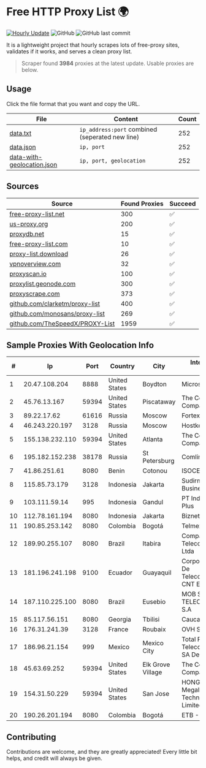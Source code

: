 
# Free HTTP Proxy List 🌍

[![Hourly Update](https://github.com/mertguvencli/http-proxy-list/actions/workflows/main.yml/badge.svg?branch=main)](https://github.com/mertguvencli/http-proxy-list/actions/workflows/main.yml)
![GitHub](https://img.shields.io/github/license/mertguvencli/http-proxy-list)
![GitHub last commit](https://img.shields.io/github/last-commit/mertguvencli/http-proxy-list)

It is a lightweight project that hourly scrapes lots of free-proxy sites, validates if it works, and serves a clean proxy list.


> Scraper found **3984** proxies at the latest update. Usable proxies are below.

## Usage

Click the file format that you want and copy the URL.


|File|Content|Count|
|----|-------|-----|
|[data.txt](https://raw.githubusercontent.com/mertguvencli/http-proxy-list/main/proxy-list/data.txt)|`ip_address:port` combined (seperated new line)|252|
|[data.json](https://raw.githubusercontent.com/mertguvencli/http-proxy-list/main/proxy-list/data.json)|`ip, port`|252|
|[data-with-geolocation.json](https://raw.githubusercontent.com/mertguvencli/http-proxy-list/main/proxy-list/data-with-geolocation.json)|`ip, port, geolocation`|252|

## Sources

|Source|Found Proxies|Succeed|
|------|-------------|-------|
|[free-proxy-list.net](https://free-proxy-list.net)|300|✅|
|[us-proxy.org](https://www.us-proxy.org)|200|✅|
|[proxydb.net](http://proxydb.net)|15|✅|
|[free-proxy-list.com](https://free-proxy-list.com/?page=&port=&type%5B%5D=http&type%5B%5D=https&up_time=0&search=Search)|10|✅|
|[proxy-list.download](https://www.proxy-list.download/HTTP)|26|✅|
|[vpnoverview.com](https://vpnoverview.com/privacy/anonymous-browsing/free-proxy-servers)|32|✅|
|[proxyscan.io](https://www.proxyscan.io)|100|✅|
|[proxylist.geonode.com](https://proxylist.geonode.com/api/proxy-list?limit=300&page=1&sort_by=lastChecked&sort_type=desc&protocols=http,https)|300|✅|
|[proxyscrape.com](https://api.proxyscrape.com/v2/?request=displayproxies&protocol=http&timeout=10000&country=all&ssl=all&anonymity=all)|373|✅|
|[github.com/clarketm/proxy-list](https://raw.githubusercontent.com/clarketm/proxy-list/master/proxy-list-raw.txt)|400|✅|
|[github.com/monosans/proxy-list](https://raw.githubusercontent.com/monosans/proxy-list/main/proxies/http.txt)|269|✅|
|[github.com/TheSpeedX/PROXY-List](https://raw.githubusercontent.com/TheSpeedX/PROXY-List/master/http.txt)|1959|✅|


## Sample Proxies With Geolocation Info

|#|Ip|Port|Country|City|Internet Service Provider|
|-|--|----|-------|----|-------------------------|
|1|20.47.108.204|8888|United States|Boydton|Microsoft Corporation|
|2|45.76.13.167|59394|United States|Piscataway|The Constant Company|
|3|89.22.17.62|61616|Russia|Moscow|Fortex Cjsc|
|4|46.243.220.197|3128|Russia|Moscow|Hostkey B.V.|
|5|155.138.232.110|59394|United States|Atlanta|The Constant Company|
|6|195.182.152.238|38178|Russia|St Petersburg|Comlink ISP|
|7|41.86.251.61|8080|Benin|Cotonou|ISOCEL SA|
|8|115.85.73.179|3128|Indonesia|Jakarta|Sudirman Central Business District|
|9|103.111.59.14|995|Indonesia|Gandul|PT Indonesia Comnets Plus|
|10|112.78.161.194|8080|Indonesia|Jakarta|Biznet Networks|
|11|190.85.253.142|8080|Colombia|Bogotá|Telmex Colombia S.A.|
|12|189.90.255.107|8080|Brazil|Itabira|Companhia Itabirana TelecomunicaÔÔes Ltda|
|13|181.196.241.198|9100|Ecuador|Guayaquil|Corporacion Nacional De Telecomunicaciones - CNT EP|
|14|187.110.225.100|8080|Brazil|Eusebio|MOB SERVICOS DE TELECOMUNICACOES S.A|
|15|85.117.56.151|8080|Georgia|Tbilisi|Caucasus Online Ltd.|
|16|176.31.241.39|3128|France|Roubaix|OVH SAS|
|17|186.96.21.154|999|Mexico|Mexico City|Total Play Telecomunicaciones SA De CV|
|18|45.63.69.252|59394|United States|Elk Grove Village|The Constant Company|
|19|154.31.50.229|59394|United States|San Jose|HONG KONG Megalayer Technology Co., Limited|
|20|190.26.201.194|8080|Colombia|Bogotá|ETB - Colombia|



## Contributing

Contributions are welcome, and they are greatly appreciated! Every
little bit helps, and credit will always be given.

